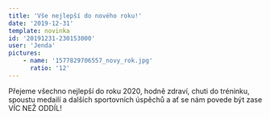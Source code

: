 ```yaml
---
title: 'Vše nejlepší do nového roku!'
date: '2019-12-31'
template: novinka
id: '20191231-230153000'
user: 'Jenda'
pictures:
    - name: '1577829706557_novy_rok.jpg'
      ratio: '12'
---
```

Přejeme všechno nejlepší do roku 2020, hodně zdraví, chuti do tréninku, spoustu medailí a dalších sportovních úspěchů a ať se nám povede být zase VÍC NEŽ ODDÍL!
